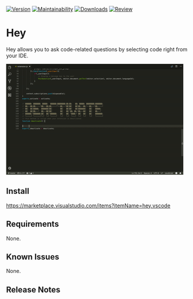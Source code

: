 [![Version](https://img.shields.io/vscode-marketplace/v/hey.vscode.svg)](https://marketplace.visualstudio.com/items?itemName=hey.vscode)
[![Maintainability](https://api.codeclimate.com/v1/badges/d71dab697f33b58afe4a/maintainability)](https://codeclimate.com/github/nbstr/hey-vscode/maintainability)
[![Downloads](https://img.shields.io/vscode-marketplace/d/hey.vscode.svg)](https://marketplace.visualstudio.com/items?itemName=hey.vscode)
[![Review](https://img.shields.io/vscode-marketplace/stars/hey.vscode.svg)](https://marketplace.visualstudio.com/items?itemName=hey.vscode)


# Hey

Hey allows you to ask code-related questions by selecting code right from your IDE.

![How it works](assets/hey.gif)

## Install

https://marketplace.visualstudio.com/items?itemName=hey.vscode

## Requirements

None.

## Known Issues

None.

## Release Notes
